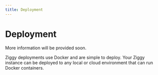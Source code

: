 ```yaml
---
title: Deployment
---
```


# Deployment

More information will be provided soon.

Ziggy deployments use Docker and are simple to deploy. Your Ziggy instance can be deployed to any local or cloud environment that can run Docker containers.

